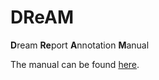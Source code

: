 # DReAM

**D**ream **Re**port **A**nnotation **M**anual

The manual can be found [here](http://d-re-a-m.readthedocs.io/).